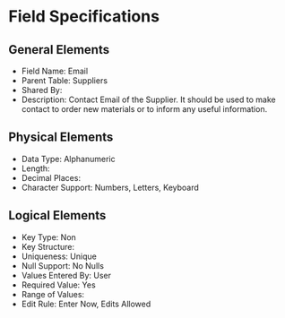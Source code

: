 # Field Specifications

## General Elements

- Field Name: Email
- Parent Table: Suppliers
- Shared By: 
- Description: Contact Email of the Supplier. It should be used to make contact to order new materials or to inform any useful information.

## Physical Elements

- Data Type: Alphanumeric
- Length: 
- Decimal Places: 
- Character Support: Numbers, Letters, Keyboard

## Logical Elements

- Key Type: Non
- Key Structure: 
- Uniqueness: Unique
- Null Support: No Nulls
- Values Entered By: User
- Required Value: Yes
- Range of Values: 
- Edit Rule: Enter Now, Edits Allowed
